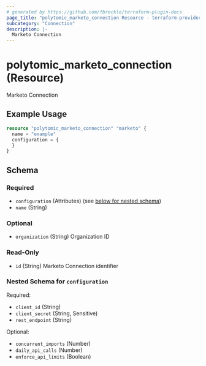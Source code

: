 ```yaml
---
# generated by https://github.com/fbreckle/terraform-plugin-docs
page_title: "polytomic_marketo_connection Resource - terraform-provider-polytomic"
subcategory: "Connection"
description: |-
  Marketo Connection
---
```


# polytomic_marketo_connection (Resource)

Marketo Connection

## Example Usage

```terraform
resource "polytomic_marketo_connection" "marketo" {
  name = "example"
  configuration = {
  }
}
```

<!-- schema generated by tfplugindocs -->
## Schema

### Required

- `configuration` (Attributes) (see [below for nested schema](#nestedatt--configuration))
- `name` (String)

### Optional

- `organization` (String) Organization ID

### Read-Only

- `id` (String) Marketo Connection identifier

<a id="nestedatt--configuration"></a>
### Nested Schema for `configuration`

Required:

- `client_id` (String)
- `client_secret` (String, Sensitive)
- `rest_endpoint` (String)

Optional:

- `concurrent_imports` (Number)
- `daily_api_calls` (Number)
- `enforce_api_limits` (Boolean)


